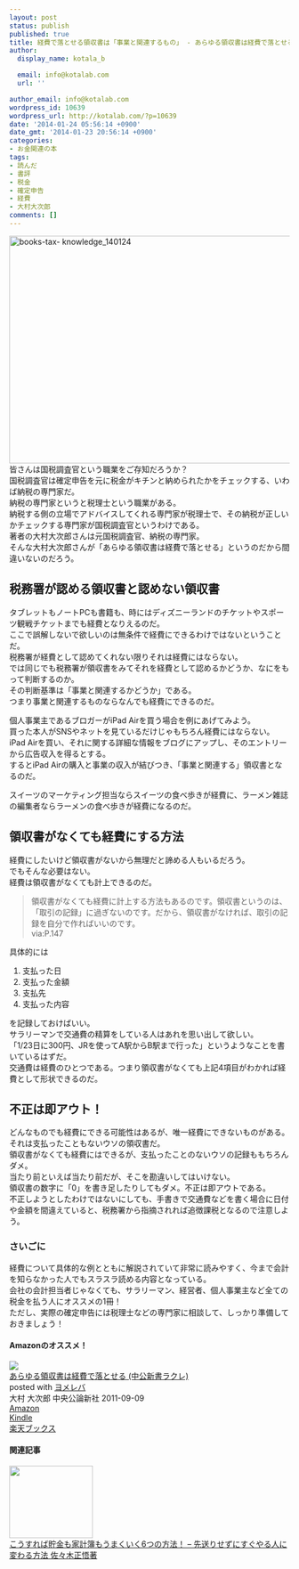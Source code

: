 ```yaml
---
layout: post
status: publish
published: true
title: 経費で落とせる領収書は「事業と関連するもの」 - あらゆる領収書は経費で落とせる 大村大次郎著
author:
  display_name: kotala_b

  email: info@kotalab.com
  url: ''

author_email: info@kotalab.com
wordpress_id: 10639
wordpress_url: http://kotalab.com/?p=10639
date: '2014-01-24 05:56:14 +0900'
date_gmt: '2014-01-23 20:56:14 +0900'
categories:
- お金関連の本
tags:
- 読んだ
- 書評
- 税金
- 確定申告
- 経費
- 大村大次郎
comments: []
---
```

<p><img src="http://kotalab.com/wp-content/uploads/books-tax-knowledge_140124-546x409.jpg" alt="books-tax- knowledge_140124" width="546" height="409" class="alignnone size-large wp-image-10642" /><br />
皆さんは国税調査官という職業をご存知だろうか？<br />
国税調査官は確定申告を元に税金がキチンと納められたかをチェックする、いわば納税の専門家だ。<br />
納税の専門家というと税理士という職業がある。<br />
納税する側の立場でアドバイスしてくれる専門家が税理士で、その納税が正しいかチェックする専門家が国税調査官というわけである。<br />
著者の大村大次郎さんは元国税調査官、納税の専門家。<br />
そんな大村大次郎さんが「あらゆる領収書は経費で落とせる」というのだから間違いないのだろう。</p>
<h2>税務署が認める領収書と認めない領収書</h2>
<p>タブレットもノートPCも書籍も、時にはディズニーランドのチケットやスポーツ観戦チケットまでも経費となりえるのだ。<br />
ここで誤解しないで欲しいのは無条件で経費にできるわけではないということだ。<br />
税務署が経費として認めてくれない限りそれは経費にはならない。<br />
では同じでも税務署が領収書をみてそれを経費として認めるかどうか、なにをもって判断するのか。<br />
その判断基準は「事業と関連するかどうか」である。<br />
<span class="b">つまり事業と関連するものならなんでも経費にできるのだ。</span></p>
<p>個人事業主であるブロガーがiPad Airを買う場合を例にあげてみよう。<br />
買った本人がSNSやネットを見ているだけじゃもちろん経費にはならない。<br />
iPad Airを買い、それに関する詳細な情報をブログにアップし、そのエントリーから広告収入を得るとする。<br />
するとiPad Airの購入と事業の収入が結びつき、「事業と関連する」領収書となるのだ。</p>
<p>スイーツのマーケティング担当ならスイーツの食べ歩きが経費に、ラーメン雑誌の編集者ならラーメンの食べ歩きが経費になるのだ。</p>
<h2>領収書がなくても経費にする方法</h2>
<p>経費にしたいけど領収書がないから無理だと諦める人もいるだろう。<br />
でもそんな必要はない。<br />
経費は領収書がなくても計上できるのだ。</p>
<blockquote><p>領収書がなくても経費に計上する方法もあるのです。領収書というのは、「取引の記録」に過ぎないのです。だから、領収書がなければ、取引の記録を自分で作ればいいのです。<br />
via:P.147</p></blockquote>
<p>具体的には</p>
<ol>
<li>支払った日</li>
<li>支払った金額</li>
<li>支払先</li>
<li>支払った内容</li>
</ol>
<p>を記録しておけばいい。<br />
サラリーマンで交通費の精算をしている人はあれを思い出して欲しい。<br />
「1/23日に300円、JRを使ってA駅からB駅まで行った」というようなことを書いているはずだ。<br />
交通費は経費のひとつである。つまり領収書がなくても上記4項目がわかれば経費として形状できるのだ。</p>
<h2>不正は即アウト！</h2>
<p>どんなものでも経費にできる可能性はあるが、唯一経費にできないものがある。<br />
それは支払ったこともないウソの領収書だ。<br />
領収書がなくても経費にはできるが、支払ったことのないウソの記録ももちろんダメ。<br />
当たり前といえば当たり前だが、そこを勘違いしてはいけない。<br />
領収書の数字に「0」を書き足したりしてもダメ。不正は即アウトである。<br />
不正しようとしたわけではないにしても、手書きで交通費などを書く場合に日付や金額を間違えていると、税務署から指摘されれば追徴課税となるので注意しよう。</p>
<h3>さいごに</h3>
<p>経費について具体的な例とともに解説されていて非常に読みやすく、今まで会計を知らなかった人でもスラスラ読める内容となっている。<br />
会社の会計担当者じゃなくても、サラリーマン、経営者、個人事業主など全ての税金を払う人にオススメの1冊！<br />
ただし、実際の確定申告には税理士などの専門家に相談して、しっかり準備しておきましょう！</p>
<h4 class="aam">Amazonのオススメ！</h4>
<div class="booklink-box">
<div class="booklink-image"><a href="http://www.amazon.co.jp/exec/obidos/asin/4121503961/same-22/" rel="nofollow" target="_blank"><img src="http://ecx.images-amazon.com/images/I/41jpOByWCrL._SL160_.jpg" style="border: none;" /></a></div>
<div class="booklink-info">
<div class="booklink-name"><a href="http://www.amazon.co.jp/exec/obidos/asin/4121503961/same-22/" rel="nofollow" target="_blank">あらゆる領収書は経費で落とせる (中公新書ラクレ)</a>
<div class="booklink-powered-date">posted with <a href="http://yomereba.com" rel="nofollow" target="_blank">ヨメレバ</a></div>
</div>
<div class="booklink-detail">大村 大次郎 中央公論新社 2011-09-09    </div>
<div class="booklink-link2">
<div class="shoplinkamazon"><a href="http://www.amazon.co.jp/exec/obidos/asin/4121503961/same-22/" rel="nofollow" target="_blank" title="アマゾン" >Amazon</a></div>
<div class="shoplinkkindle"><a href="http://www.amazon.co.jp/gp/search?keywords=%82%A0%82%E7%82%E4%82%E9%97%CC%8E%FB%8F%91%82%CD%8Co%94%EF%82%C5%97%8E%82%C6%82%B9%82%E9%20%28%92%86%8C%F6%90V%8F%91%83%89%83N%83%8C%29&__mk_ja_JP=%83J%83%5E%83J%83i&url=node%3D2275256051&tag=same-22" rel="nofollow" target="_blank" >Kindle</a></div>
<div class="shoplinkrakuten"><a href="http://c.af.moshimo.com/af/c/click?a_id=374941&p_id=56&pc_id=56&pl_id=637&s_v=b5Rz2P0601xu&url=http%3A%2F%2Fbooks.rakuten.co.jp%2Frb%2F11332395%2F" rel="nofollow" target="_blank" title="楽天ブックス" >楽天ブックス</a></div>
</p></div>
</div>
<div class="booklink-footer"></div>
</div>
<h4 class="rel">関連記事</h4>
<div class="shht">
<div class="shhtimg"><a href="http://kotalab.com/books-sakiokurisezuni" target="_blank"><img src="http://kotalab.com/wp-content/uploads/books-sakiokurisezuni_140116-546x409.jpg" alt="" width="150" height="130" /></a></div>
<div class="shhttext"><a href="http://kotalab.com/books-sakiokurisezuni" target="_blank">こうすれば貯金も家計簿もうまくいく6つの方法！ &ndash; 先送りせずにすぐやる人に変わる方法 佐々木正悟著</a><span class="removed_link" title="http://b.hatena.ne.jp/entry/http://kotalab.com/books-sakiokurisezuni"><img border="0" src="http://b.hatena.ne.jp/entry/image/http://kotalab.com/books-sakiokurisezuni" alt="" /></span></div>
</div>
